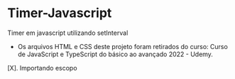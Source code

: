 # Timer-Javascript

Timer em javascript utilizando setInterval 

- Os arquivos HTML e CSS deste projeto foram retirados do curso:
Curso de JavaScript e TypeScript do básico ao avançado 2022 - Udemy.

[X]. Importando escopo

